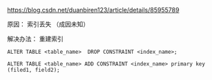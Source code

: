 <https://blog.csdn.net/duanbiren123/article/details/85955789>

原因： 索引丢失 （成因未知）

解决办法： 重建索引

```
ALTER TABLE <table_name>  DROP CONSTRAINT <index_name>;

ALTER TABLE <table_name> ADD CONSTRAINT <index_name> primary key (filed1, field2);
```





```

```

